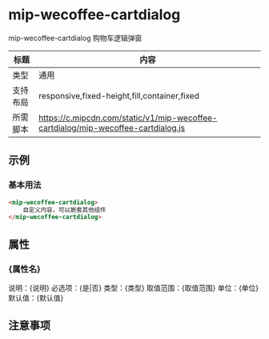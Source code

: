 # mip-wecoffee-cartdialog

mip-wecoffee-cartdialog 购物车逻辑弹窗

标题|内容
----|----
类型|通用
支持布局|responsive,fixed-height,fill,container,fixed
所需脚本|https://c.mipcdn.com/static/v1/mip-wecoffee-cartdialog/mip-wecoffee-cartdialog.js

## 示例

### 基本用法
```html
<mip-wecoffee-cartdialog>
    自定义内容，可以嵌套其他组件
</mip-wecoffee-cartdialog>
```

## 属性

### {属性名}

说明：{说明}
必选项：{是|否}
类型：{类型}
取值范围：{取值范围}
单位：{单位}
默认值：{默认值}

## 注意事项

